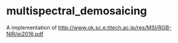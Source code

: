 # multispectral_demosaicing
A implementation of http://www.ok.sc.e.titech.ac.jp/res/MSI/RGB-NIR/ei2016.pdf
